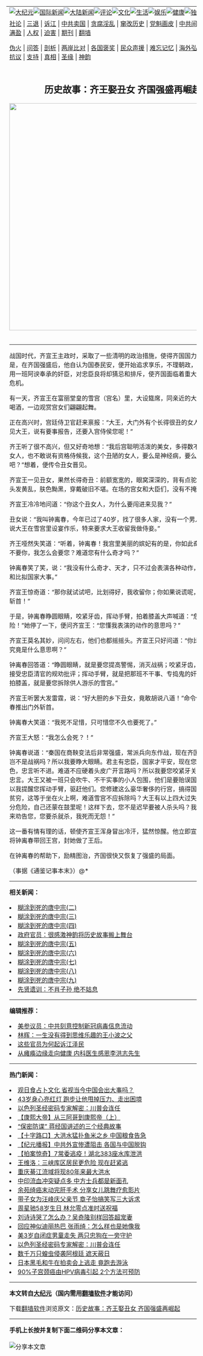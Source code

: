 <a name="1" id="1" target="_blank"></a><span id="1"></span>
<table align=center border="0"><tr><td colspan="2" VALIGN=TOP><a href="https://github.com/sdujul2815/djy/blob/master/gb/nsc413.md#1"><img src="https://raw.githubusercontent.com/sdujul2815/www/master/t/djy/1.jpg" title="大纪元"></a><a href="https://github.com/sdujul2815/djy/blob/master/gb/n24hr.md#1"><img src="https://raw.githubusercontent.com/sdujul2815/www/master/t/djy/3.jpg" title="国际新闻"></a><a href="https://github.com/sdujul2815/djy/blob/master/gb/nsc413.md#1"><img src="https://raw.githubusercontent.com/sdujul2815/www/master/t/djy/4.jpg" title="大陆新闻"></a><a href="https://github.com/sdujul2815/djy/blob/master/gb/news392.md#1"><img src="https://raw.githubusercontent.com/sdujul2815/www/master/t/djy/5.jpg" title="评论"></a><a href="https://github.com/sdujul2815/djy/blob/master/gb/news2007.md#1"><img src="https://raw.githubusercontent.com/sdujul2815/www/master/t/djy/6.jpg" title="文化"></a><a href="https://github.com/sdujul2815/djy/blob/master/gb/news2008.md#1"><img src="https://raw.githubusercontent.com/sdujul2815/www/master/t/djy/7.jpg" title="生活"></a><a href="https://github.com/sdujul2815/djy/blob/master/gb/ncyule.md#1"><img src="https://raw.githubusercontent.com/sdujul2815/www/master/t/djy/8.jpg" title="娱乐"></a><a href="https://github.com/sdujul2815/djy/blob/master/gb/nsc1002.md#1"><img src="https://raw.githubusercontent.com/sdujul2815/www/master/t/djy/9.jpg" title="健康"><a href="https://github.com/sdujul2815/djy/blob/master/gb/nf6092.md#1"><img src="https://raw.githubusercontent.com/sdujul2815/www/master/t/djy/10a.jpg" title="独家"></a><a href="https://github.com/sdujul2815/djy/blob/master/gb/nf4514.md#1"><img src="https://raw.githubusercontent.com/sdujul2815/www/master/t/djy/12a.jpg" title="头条"></a></td></tr>
<tr><td colspan="2" VALIGN=TOP><a target="_blank" href="https://github.com/sdujul2815/djy/blob/master/gb/9p.md#1">社论</a> | <a target="_blank" href="https://github.com/sdujul2815/djy/blob/master/gb/nf5657.md#1">三退</a> | <a target="_blank" href="https://github.com/sdujul2815/djy/blob/master/gb/nf6124.md#1">诉江</a> | <a target="_blank" href="https://github.com/sdujul2815/djy/blob/master/gb/nf1176117.md#1">中共卖国</a> | <a target="_blank" href="https://github.com/sdujul2815/djy/blob/master/gb/nf5773.md#1">贪腐淫乱</a> | <a target="_blank" href="https://github.com/sdujul2815/djy/blob/master/gb/nf1176115.md#1">窜改历史</a> | <a target="_blank" href="https://github.com/sdujul2815/djy/blob/master/gb/nf1176107.md#1">党魁画皮</a> | <a target="_blank" href="https://github.com/sdujul2815/djy/blob/master/gb/nf1320400.md#1">中共间谍</a> | <a target="_blank" href="https://github.com/sdujul2815/djy/blob/master/gb/nf1176114.md#1">破坏传统</a> | <a target="_blank" href="https://github.com/sdujul2815/ntdtv/blob/master/gb/prog447_1.md#1">恶贯满盈</a> | <a target="_blank" href="https://github.com/sdujul2815/djy/blob/master/gb/ncid278.md#1">人权</a> | <a target="_blank" href="https://github.com/sdujul2815/djy/blob/master/gb/nf1176111.md#1">迫害</a> | <a target="_blank" href="https://gitlab.com/szzdlab/mh-qikan/blob/master/README.md#1">期刊</a> | <a target="_blank" href="https://github.com/sdujul2815/www/blob/master/README.md?zsrh#8">翻墙</a></p><p><a target="_blank" href="https://github.com/sdujul2815/djy/blob/master/gb/nf5562.md#1">伪火</a> | <a target="_blank" href="https://github.com/sdujul2815/djy/blob/master/gb/nf4378.md#1">问答</a> | <a target="_blank" href="https://github.com/sdujul2815/djy/blob/master/gb/nf5792.md#1">剖析</a> | <a target="_blank" href="https://github.com/sdujul2815/djy/blob/master/gb/nf5735.md#1">两岸比对</a> | <a target="_blank" href="https://github.com/sdujul2815/djy/blob/master/gb/nf6119.md#1">各国褒奖</a> | <a target="_blank" href="https://github.com/sdujul2815/djy/blob/master/gb/nf6120.md#1">民众声援</a> | <a target="_blank" href="https://github.com/sdujul2815/djy/blob/master/gb/nf1188594.md#1">难忘记忆</a> | <a target="_blank" href="https://github.com/sdujul2815/djy/blob/master/gb/nf3180.md#1">海外弘传</a> | <a target="_blank" href="https://github.com/sdujul2815/djy/blob/master/gb/nf5410.md#1">万人上访</a> | <a target="_blank" href="https://github.com/sdujul2815/ntdtv/blob/master/gb/prog1530_1.md#1">和平抗议</a> | <a target="_blank" href="https://github.com/sdujul2815/djy/blob/master/gb/nf4386.md#1">支持</a> | <a target="_blank" href="https://github.com/sdujul2815/djy/blob/master/gb/nf4389.md#1">真相</a> | <a target="_blank" href="https://github.com/sdujul2815/djy/blob/master/gb/nf5790.md#1">圣缘</a> | <a target="_blank" href="https://github.com/sdujul2815/djy/blob/master/gb/nf4786.md#1">神韵</a></td></tr>
<tr><td VALIGN=TOP width="626"><h2 align=center>历史故事：齐王娶丑女  齐国强盛再崛起</h2>
<img width="600" src="https://i.epochtimes.com/assets/uploads/2020/06/00e0c8b8411846aa084e016625d9dfc8-320x200.jpg" />
<h6></h6>
<hr>
<p>战国时代，齐宣王主政时，采取了一些清明的政治措施，使得齐国国力得以发展。可是，在齐国强盛后，他自认为国泰民安，便开始追求享乐，不理朝政，平日亲信和重用一班阿谀奉承的奸臣，对忠臣良将却猜忌和排斥，使齐国面临着重大的政治、经济危机。</p>
<p>有一天，齐宣王在富丽堂皇的雪宫（宫名）里，大设筵席，同亲近的大臣一起，一边喝酒，一边观赏宫女们翩翩起舞。</p>
<p>正在高兴时，宫廷侍卫官赶来禀报：“大王，大门外有个长得很丑的女人，吵着要面 见大王，说有要事报告，还要入宫侍侯您呢！”</p>
<p>齐王听了很不高兴，但又好奇地想：“我后宫聪明活泼的美女，多得数不清，再漂亮的女人，也不敢说有资格侍候我，这个丑陋的女人，要么是神经病，要么真的有些本事吧？”想着，便传令丑女晋见。</p>
<p>齐宣王一见丑女，果然长得奇丑：前额宽宽的，眼窝深深的，背有点驼，身体肥胖 ，头发黄乱，肤色黝黑，穿戴破旧不堪。在场的宫女和大臣们，没有不掩嘴暗笑的。</p>
<p>齐宣王冷冷地问道：“你这个丑女人，为什么要闯进来见我？”</p>
<p>丑女说：“我叫钟离春，今年已过了40岁，找了很多人家，没有一个男人肯要我。听说大王在雪宫里设宴作乐，特来要求大王收留我做侍妾。”</p>
<p>齐王哑然失笑道：“听着，钟离春！我宫里美丽的嫔妃有的是，你如此奇丑，乡下人都不要你，我怎么会要您？难道您有什么奇才吗？”</p>
<p>钟离春笑了笑，说：“我没有什么奇才、天才，只不过会表演各种动作，以它们来暗示和比拟国家大事。”</p>
<p>齐宣王惊奇道：“那你就试试吧，比划得好，我收留你；你如果说谎呢，立即推出宫门斩首！”</p>
<p>于是，钟离春睁圆眼睛，咬紧牙齿，挥动手臂，拍着膝盖大声喊道：“危险！危险！”她停了一下，便问齐宣王：“您懂我表演的动作的意思吗？”</p>
<p>齐宣王莫名其妙，问问左右，他们也都摇摇头。齐宣王只好问道：“你比划的动作， 究竟是什么意思啊？”</p>
<p>钟离春回答道：“睁圆眼睛，就是要您提高警惕，消灭战祸；咬紧牙齿，就是望您忍痛接受忠臣清官的规劝批评；挥动手臂，就是把那班不干事、专捣鬼的奸邪小人赶跑 ；拍膝盖，就是要您拆除供人游乐的雪宫。”</p>
<p>齐宣王听罢大发雷霆，说：“好大胆的乡下丑女，竟敢胡说八道！”命令侍卫：将钟离春推出门外斩首。</p>
<p>钟离春大笑道：“我死不足惜，只可惜您不久也要死了。”</p>
<p>齐宣王大怒：“我怎么会死？！”</p>
<p>钟离春说道：“秦国在商鞅变法后非常强盛，常派兵向东作战，现在齐国边防松弛， 岂不是战祸吗？所以我要睁大眼睛。君主有忠臣，国家才平安，现在您一味沉醉于酒色，忠言听不进。难道不应硬着头皮广开言路吗？所以我要您咬紧牙关，听取逆耳的忠言。大王又被一班只会吹牛、不干实事的小人包围，他们是要贻误国家大事的，所以我提醒您挥动手臂，驱赶他们。您修建这么豪华奢侈的行宫，搞得国库空虚，百姓贫穷，这等于坐在火上啊，难道雪宫不应拆除吗？大王有以上四大过失，国家形势十分危险，自己还蒙在鼓里呢！这样下去，您不是迟早要被人杀头吗？我怀着一颗忠心来劝告您，您要杀就杀，我死而无怨！”</p>
<p>这一番有情有理的话，顿使齐宣王浑身冒出冷汗，猛然惊醒。他立即宣布撤去筵席， 将钟离春带回王宫，封她做了王后。</p>
<p>在钟离春的帮助下，励精图治，齐国很快又恢复了强盛的局面。</p>
<p>（事据《通鉴记事本末》）@*</p>

<hr>


<strong>相关新闻：</strong>
<li><a href="https://github.com/sdujul2815/djy/blob/master/gb/12/3/3/n3528974.md#1">糊涂到死的唐中宗(二)</a></li>
<li><a href="https://github.com/sdujul2815/djy/blob/master/gb/12/3/3/n3528982.md#1">糊涂到死的唐中宗(三)</a></li>
<li><a href="https://github.com/sdujul2815/djy/blob/master/gb/12/3/3/n3528995.md#1">糊涂到死的唐中宗(四)</a></li>
<li><a href="https://github.com/sdujul2815/djy/blob/master/gb/12/3/5/n3530714.md#1">政府官员：很感激神韵将历史故事搬上舞台</a></li>
<li><a href="https://github.com/sdujul2815/djy/blob/master/gb/12/3/6/n3531521.md#1">糊涂到死的唐中宗(五)</a></li>
<li><a href="https://github.com/sdujul2815/djy/blob/master/gb/12/3/6/n3531529.md#1">糊涂到死的唐中宗(六)</a></li>
<li><a href="https://github.com/sdujul2815/djy/blob/master/gb/12/3/6/n3531533.md#1">糊涂到死的唐中宗(七)</a></li>
<li><a href="https://github.com/sdujul2815/djy/blob/master/gb/12/3/6/n3531538.md#1">糊涂到死的唐中宗(八)</a></li>
<li><a href="https://github.com/sdujul2815/djy/blob/master/gb/12/3/6/n3531549.md#1">糊涂到死的唐中宗(九)</a></li>
<li><a href="https://github.com/sdujul2815/djy/blob/master/gb/12/3/8/n3533680.md#1">先贤遗训：不肖子孙   绝不姑息</a></li>
<hr>


<strong>编辑推荐：</strong>
<li><a href="https://github.com/onzhi266/djy/blob/master/gb/20/2/22/n11887949.md#1">美参议员：中共刻意控制新冠病毒信息流动</a></li>
<li><a href="https://github.com/tsiac2612/djy/blob/master/gb/18/11/6/n10834250.md#1" target="_blank">林辉：一生没有得到思维乐趣的王小波之父</a></li><li><a href="https://github.com/sdujul2815/djy/blob/master/gb/18/8/28/n10672014.md?dfh#1" target="_blank">这些官员为何起诉江泽民</a></li><li><a href="https://github.com/tsiac2612/djy/blob/master/gb/17/11/24/n9888525.md#1" target="_blank">从瘫痪边缘走向健康 内科医生感恩李洪志先生</a></li>
<hr>

<strong>热门新闻：</strong>
<li><a href="https://github.com/sdujul2815/djy/blob/master/gb/20/6/20/n12199965.md#1">观日食占卜文化   省视当今中国会出大事吗？</a></li>
<li><a href="https://github.com/sdujul2815/djy/blob/master/gb/20/6/19/n12198822.md#1">43岁身心亮红灯 跑步让他甩掉压力、走出困境</a></li>
<li><a href="https://github.com/sdujul2815/djy/blob/master/gb/20/6/22/n12203622.md#1">以色列圣经密码专家解密：川普会连任</a></li>
<li><a href="https://github.com/sdujul2815/djy/blob/master/gb/20/5/22/n12130110.md#1">【康熙大帝】从三阿哥到康熙帝（上）</a></li>
<li><a href="https://github.com/sdujul2815/djy/blob/master/gb/20/6/19/n12199264.md#1">“保密防谍” 蒋经国讲述的三个经典故事</a></li>
<li><a href="https://github.com/sdujul2815/djy/blob/master/gb/20/6/23/n12205567.md#1">【十字路口】大洪水猛扑鱼米之乡 中国粮食告急</a></li>
<li><a href="https://github.com/sdujul2815/djy/blob/master/gb/20/6/23/n12207943.md#1">【纪元播报】中共外宣惨遭阻击 各国与中国脱钩</a></li>
<li><a href="https://github.com/sdujul2815/djy/blob/master/gb/20/6/24/n12208334.md#1">【拍案惊奇】7常委逃疫！湖北383座水库泄洪</a></li>
<li><a href="https://github.com/sdujul2815/djy/blob/master/gb/20/6/22/n12205132.md#1">王维洛：三峡库区居民更危险 现在赶紧逃</a></li>
<li><a href="https://github.com/sdujul2815/djy/blob/master/gb/20/6/22/n12203735.md#1">重庆綦江流域将现80年来最大洪水</a></li>
<li><a href="https://github.com/sdujul2815/djy/blob/master/gb/20/6/22/n12205147.md#1">中印流血冲突疑点多 中方士兵都是新面孔</a></li>
<li><a href="https://github.com/sdujul2815/djy/blob/master/gb/20/6/22/n12203481.md#1">余苑绮癌末动完肝手术 分享女儿跳舞疗愈影片</a></li>
<li><a href="https://github.com/sdujul2815/djy/blob/master/gb/20/6/21/n12202305.md#1">带子女为汪峰庆父亲节 章子怡搞笑写三大诉求</a></li>
<li><a href="https://github.com/sdujul2815/djy/blob/master/gb/20/6/22/n12205203.md#1">周星驰58岁生日 林允零点准时送祝福</a></li>
<li><a href="https://github.com/sdujul2815/djy/blob/master/gb/20/6/21/n12202190.md#1">刘诗诗哭了怎么办？吴奇隆别样回答超宠妻</a></li>
<li><a href="https://github.com/sdujul2815/djy/blob/master/gb/20/6/22/n12205054.md#1">回应神似迪丽热巴 张雨绮：怎么样也是她像我</a></li>
<li><a href="https://github.com/sdujul2815/djy/blob/master/gb/20/6/21/n12201540.md#1">美3岁自闭症男童走失 两只忠狗在一旁守护</a></li>
<li><a href="https://github.com/sdujul2815/djy/blob/master/gb/20/6/22/n12203622.md#1">以色列圣经密码专家解密：川普会连任</a></li>
<li><a href="https://github.com/sdujul2815/djy/blob/master/gb/20/6/22/n12203324.md#1">数千万只蝗虫侵袭阿根廷 遮天蔽日</a></li>
<li><a href="https://github.com/sdujul2815/djy/blob/master/gb/20/6/22/n12203102.md#1">日本黑毛和牛在拍卖会上逃走 竟跑去游泳</a></li>
<li><a href="https://github.com/sdujul2815/djy/blob/master/gb/20/6/22/n12204452.md#1">90%子宫颈癌由HPV病毒引起 2个方法可预防</a></li>
<hr>

<strong>本文转自<a href="https://www.epochtimes.com">大纪元</a>（国内需用<a href="https://github.com/sdujul2815/www/blob/master/README.md#8">翻墙软件</a>才能访问）</strong><p>下载<a href="https://github.com/sdujul2815/www/blob/master/README.md#8">翻墙软件</a>浏览原文：<a href="https://www.epochtimes.com/gb/12/8/11/n3656705.htm">历史故事：齐王娶丑女  齐国强盛再崛起</a></p><hr>

<strong>手机上长按并复制下面二维码分享本文章：</strong><br><br><img src="http://d1p1.ip.zn2.us/v.php?action=qrcode&url=https://github.com/sdujul2815/djy/blob/master/gb/12/8/11/n3656705.md%231" title="分享本文章"></td><td VALIGN=TOP><a href="https://github.com/sdujul2815/djy/blob/master/gb/16/1/21/n4622075.md?dfh#1" target="_blank"><img src="https://raw.githubusercontent.com/sdujul2815/djy/master/gb/300/wei-f1.jpg" title="中共的伪火骗局"  alt="中共的伪火骗局"></a><br><a href="https://github.com/sdujul2815/www/blob/master/README.md?dfh#9" target="_blank"><img src="https://raw.githubusercontent.com/sdujul2815/djy/master/gb/300/yong-h.jpg" title="永恒的见证"  alt="永恒的见证"></a><br><a href="https://github.com/sdujul2815/djy/blob/master/gb/13/9/29/n3974789.md?dfh#1" target="_blank"><img src="https://raw.githubusercontent.com/sdujul2815/djy/master/gb/300/shang-lnz.jpg" title="善良女子被中共投男牢"  alt="善良女子被中共投男牢"></a><br><a href="https://github.com/sdujul2815/djy/blob/master/gb/16/3/16/n4663449.md?dfh#1" target="_blank"><img src="https://raw.githubusercontent.com/sdujul2815/djy/master/gb/300/huo-z3.jpg" title="警卫目击活摘器官"  alt="警卫目击活摘器官"></a><br><a href="https://github.com/sdujul2815/djy/blob/master/gb/16/8/7/n8177641.md?dfh#1" target="_blank"><img src="https://raw.githubusercontent.com/sdujul2815/djy/master/gb/300/huo-z4.jpg" title="证人描述活摘恐怖"  alt="证人描述活摘恐怖"></a><br><a href="https://github.com/sdujul2815/djy/blob/master/gb/10/4/19/n2881569.md?dfh#1" target="_blank"><img src="https://raw.githubusercontent.com/sdujul2815/djy/master/gb/300/huo-z1.jpg" title="揭开活摘器官黑幕"  alt="揭开活摘器官黑幕"></a><br><a href="https://github.com/sdujul2815/djy/blob/master/gb/10/11/7/n3077476.md?dfh#1" target="_blank"><img src="https://raw.githubusercontent.com/sdujul2815/djy/master/gb/300/ma-ks.jpg" title="马克思的成魔之路"  alt="马克思的成魔之路"></a><br><a href="https://github.com/sdujul2815/djy/blob/master/gb/14/6/9/n4173977.md?dfh#1" target="_blank"><img src="https://raw.githubusercontent.com/sdujul2815/djy/master/gb/300/chang-zs.jpg" title="藏字石 蕴天机"  alt="藏字石 蕴天机"></a><br><a href="https://github.com/sdujul2815/djy/blob/master/gb/18/5/10/n10381511.md?dfh#1" target="_blank"><img src="https://raw.githubusercontent.com/sdujul2815/djy/master/gb/300/st1.jpg" title="关注3亿人三退"  alt="关注3亿人三退"></a><br><a href="https://github.com/sdujul2815/djy/blob/master/gb/18/3/21/n10237682.md?dfh#1" target="_blank"><img src="https://raw.githubusercontent.com/sdujul2815/djy/master/gb/300/jie-t.jpg" title="解体中共复兴中华"  alt="解体中共复兴中华"></a><br><a href="https://github.com/sdujul2815/djy/blob/master/gb/9/2/9/n2422991.md?dfh#1" target="_blank"><img src="https://raw.githubusercontent.com/sdujul2815/djy/master/gb/300/gao-zs.jpg" title="中共迫害良心律师"  alt="中共迫害良心律师"></a><br><a href="https://github.com/sdujul2815/djy/blob/master/gb/18/12/9/n10900044.md?dfh#1" target="_blank"><img src="https://raw.githubusercontent.com/sdujul2815/djy/master/gb/300/sj1.jpg" title="303万人举报江泽民"  alt="303万人举报江泽民"></a><br><a href="https://github.com/sdujul2815/djy/blob/master/gb/18/8/28/n10672014.md?dfh#1" target="_blank"><img src="https://raw.githubusercontent.com/sdujul2815/djy/master/gb/300/sj2.jpg" title="这些官员为何起诉江泽民"  alt="这些官员为何起诉江泽民"></a><br><a href="https://github.com/sdujul2815/djy/blob/master/gb/8/12/18/n2367165.md?dfh#1" target="_blank"><img src="https://raw.githubusercontent.com/sdujul2815/djy/master/gb/300/liangan.jpg" title="海峡两岸的强烈对比"  alt="海峡两岸的强烈对比"></a><br><a href="https://github.com/sdujul2815/djy/blob/master/gb/15/12/10/n4593139.md?dfh#1" target="_blank"><img src="https://raw.githubusercontent.com/sdujul2815/djy/master/gb/300/jia-ndzl.jpg" title="加拿大总理的贺信"  alt="加拿大总理的贺信"></a><br><a href="https://github.com/sdujul2815/djy/blob/master/gb/11/6/17/n3289382.md?dfh#1" target="_blank"><img src="https://raw.githubusercontent.com/sdujul2815/djy/master/gb/300/xiao-wd.jpg" title="探寻真相兼听则明"  alt="探寻真相兼听则明"></a><br><a href="https://github.com/sdujul2815/djy/blob/master/gb/18/10/27/n10812623.md?dfh#1" target="_blank"><img src="https://raw.githubusercontent.com/sdujul2815/djy/master/gb/300/yindu.jpg" title="印度媒体报道东方"  alt="印度媒体报道东方"></a><br><a href="https://github.com/sdujul2815/djy/blob/master/gb/18/6/9/n10469652.md?dfh#1" target="_blank"><img src="https://raw.githubusercontent.com/sdujul2815/djy/master/gb/300/xie-j.jpg" title="不一样的海外校园"  alt="不一样的海外校园"></a><br><a href="https://github.com/sdujul2815/djy/blob/master/gb/7/4/5/n1669415.md?dfh#1" target="_blank"><img src="https://raw.githubusercontent.com/sdujul2815/djy/master/gb/300/li-up.jpg" title="从大师到徒弟的传奇"  alt="从大师到徒弟的传奇"></a><br><a href="https://github.com/sdujul2815/djy/blob/master/gb/17/5/26/n9191512.md?dfh#1" target="_blank"><img src="https://raw.githubusercontent.com/sdujul2815/djy/master/gb/300/zfl2.jpg" title="亿万人与东方一本奇书"  alt="亿万人与东方一本奇书"></a><br><a href="https://github.com/sdujul2815/djy/blob/master/gb/13/11/27/n4020290.md?dfh#1" target="_blank"><img src="https://raw.githubusercontent.com/sdujul2815/djy/master/gb/300/zhen-h.jpg" title="大陆见不到的震撼场面"  alt="大陆见不到的震撼场面"></a><br><a href="https://github.com/sdujul2815/djy/blob/master/gb/15/7/17/n4482910.md?dfh#1" target="_blank"><img src="https://raw.githubusercontent.com/sdujul2815/djy/master/gb/300/dalu-sk.jpg" title="人心向善 大陆当初盛况"  alt="人心向善 大陆当初盛况"></a><br><a href="https://github.com/sdujul2815/djy/blob/master/gb/19/1/5/n10955468.md?dfh#1" target="_blank"><img src="https://raw.githubusercontent.com/sdujul2815/djy/master/gb/300/zfl1.jpg" title="追寻真理 这书讲什么"  alt="追寻真理 这书讲什么"></a><br><a href="https://github.com/sdujul2815/www/blob/master/README.md?dfh#1" target="_blank"><img src="https://raw.githubusercontent.com/sdujul2815/djy/master/gb/300/fq1.jpg" title="下载免费翻墙软件"  alt="下载免费翻墙软件"></a><br></td></tr></table>
